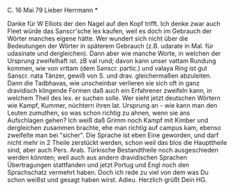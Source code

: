  C. 16 Mai 79
Lieber Herrmann <Mogl>*

Danke für W Elliots der den Nagel auf den Kopf trifft. Ich denke zwar auch Fleet würde das Sanscr'sche lex kaufen, weil es doch im Gebrauch der Wörter manches eigene hätte. Wer wundert sich nicht über die Bedeutungen der Wörter in späterem Gebrauch (z.B. udarate in Mal. für udasinate und dergleichen). Dann aber wie manche Worte, in welchen der Ursprung zweifelhaft ist. zB val rund; davon kann unser vattam Rundung kommen, wie von vrttam (dem Sanscr. partic.) und valaya Ring ist gut Sanscr. nata Tänzer, gewiß von S. und drav. gleichermaßen abzuleiten. Dann die Tadbhavas, wie unscheinbar verlieren sie sich oft in ganz dravidisch klingende Formen daß auch ein Erfahrener zweifeln kann, in welchem Theil des lex. er suchen solle. Wer sieht jetzt deutschen Wörtern wie Kampf, Kummer, nüchtern ihren lat. Ursprung an - wie kann man den Leuten zumuthen, so was schon richtig zu ahnen, wenn sie ans Aufschlagen gehen? Ich weiß daß Grimm noch Kampf mit Kimber und dergleichen zusammen brachte, ehe man richtig auf campus kam, ebenso zweifelte man bei "sicher". Die Sprache ist eben Eine geworden, und darf nicht mehr in 2 Theile zerstückt werden, schon weil das blos die Haupttheile sind, aber auch Pers. Arab. Türkische Bestandtheile noch ausgeschieden werden könnten; weil auch aus andern dravidischen Sprachen Übertragungen stattfanden und jetzt Portug und Engl noch den Sprachschatz vermehrt haben. Doch ich rede zu viel von dem was Du schon weißst und gesagt haben wirst. 
Adieu. Herzlich grüßt
 Dein HG.
